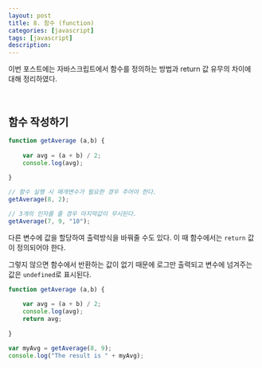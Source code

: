 ```yaml
---
layout: post
title: 8. 함수 (function)
categories: [javascript]
tags: [javascript]
description: 
---
```


이번 포스트에는 자바스크립트에서 함수를 정의하는 방법과 return 값 유무의 차이에 대해 정리하였다. 

<br>

## 함수 작성하기

```js
function getAverage (a,b) {
    
    var avg = (a + b) / 2;
    console.log(avg);
    
}

// 함수 실행 시 매개변수가 필요한 경우 주어야 한다.
getAverage(8, 2);

// 3개의 인자를 줄 경우 마지막값이 무시된다.
getAverage(7, 9, "10");
``` 

다른 변수에 값을 할당하여 출력방식을 바꿔줄 수도 있다. 이 때 함수에서는 `return` 값이 정의되어야 한다.

그렇지 않으면 함수에서 반환하는 값이 없기 때문에 로그만 출력되고 변수에 넘겨주는 값은 `undefined`로 표시된다. 
 
```js
function getAverage (a,b) {
    
    var avg = (a + b) / 2;
    console.log(avg);
    return avg;
    
}

var myAvg = getAverage(8, 9);
console.log("The result is " + myAvg);
```

<br>
